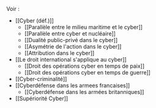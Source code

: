 Voir :

- [[Cyber (déf.)]]
	- [[Parallèle entre le milieu maritime et le cyber]]
	- [[Parallèle entre cyber et nucléaire]]
	- [[Dualité public-privé dans le cyber]]
	- [[Asymétrie de l'action dans le cyber]]
	- [[Attribution dans le cyber]]
- [[Le droit international s'applique au cyber]]
	- [[Droit des opérations cyber en temps de paix]]
	- [[Droit des opérations cyber en temps de guerre]]
- [[Cyber-criminalité]]
- [[Cyberdéfense dans les armees francaises]]
	- [[Cyberdéfense dans les armées britanniques]]
- [[Supériorité Cyber]]